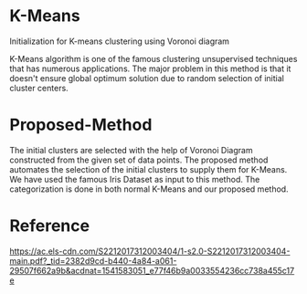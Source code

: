 # K-Means
Initialization for K-means clustering using Voronoi diagram

K-Means algorithm is one of the famous clustering unsupervised techniques that has numerous applications. The major problem in this method is that it doesn't ensure global optimum solution due to random selection of initial cluster centers.

# Proposed-Method
The initial clusters are selected with the help of Voronoi Diagram constructed from the given set of data points. The proposed method automates the selection of the initial clusters to supply them for K-Means. We have used the famous Iris Dataset as input to this method. The categorization is done in both normal K-Means and our proposed method.

# Reference
https://ac.els-cdn.com/S2212017312003404/1-s2.0-S2212017312003404-main.pdf?_tid=2382d9cd-b440-4a84-a061-29507f662a9b&acdnat=1541583051_e77f46b9a0033554236cc738a455c17e
